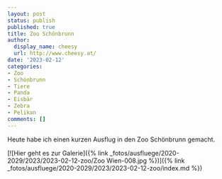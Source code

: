 ```yaml
---
layout: post
status: publish
published: true
title: Zoo Schönbrunn
author:
  display_name: cheesy
  url: http://www.cheesy.at/
date: '2023-02-12'
categories:
- Zoo
- Schönbrunn
- Tiere
- Panda
- Eisbär
- Zebra
- Pelikan
comments: []
---
```

Heute habe ich einen kurzen Ausflug in den Zoo Schönbrunn gemacht.

[![Hier geht es zur Galerie]({% link _fotos/ausfluege/2020-2029/2023/2023-02-12-zoo/Zoo Wien-008.jpg %})]({% link _fotos/ausfluege/2020-2029/2023/2023-02-12-zoo/index.md %})
